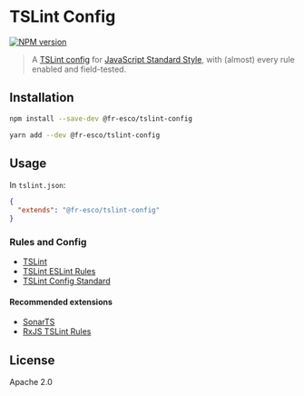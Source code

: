 # TSLint Config

[![NPM version](https://img.shields.io/npm/v/@fr-esco/tslint-config.svg?style=flat)](https://npmjs.org/package/@fr-esco/tslint-config)
<!-- [![NPM downloads](https://img.shields.io/npm/dm/@fr-esco/tslint-config.svg?style=flat)](https://npmjs.org/package/@fr-esco/tslint-config) -->
<!-- [![David DM badge](https://david-dm.org/fr-esco/tslint-config.svg)](https://david-dm.org/fr-esco/tslint-config) -->

> A [TSLint config](https://palantir.github.io/tslint/usage/tslint-json/) for [JavaScript Standard Style](http://standardjs.com/), with (almost) every rule enabled and field-tested.

## Installation
```sh
npm install --save-dev @fr-esco/tslint-config
```
```sh
yarn add --dev @fr-esco/tslint-config
```

## Usage

In `tslint.json`:

```json
{
  "extends": "@fr-esco/tslint-config"
}
```

### Rules and Config

* [TSLint](https://www.npmjs.com/package/tslint)
* [TSLint ESLint Rules](https://www.npmjs.com/package/tslint-eslint-rules)
* [TSLint Config Standard](https://www.npmjs.com/package/tslint-config-standard)

#### Recommended extensions

* [SonarTS](https://www.npmjs.com/package/tslint-sonarts)
* [RxJS TSLint Rules](https://www.npmjs.com/package/rxjs-tslint-rules)

## License

Apache 2.0
